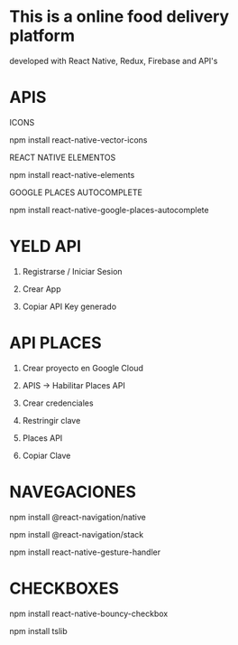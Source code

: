 # This is a online food delivery platform 
developed with React Native, Redux, Firebase and API's

# APIS

ICONS 

npm install react-native-vector-icons

REACT NATIVE ELEMENTOS

npm install react-native-elements

GOOGLE PLACES AUTOCOMPLETE

npm install react-native-google-places-autocomplete

# YELD API

1. Registrarse / Iniciar Sesion

2. Crear App

3. Copiar API Key generado


# API PLACES

1. Crear proyecto en Google Cloud

2. APIS -> Habilitar Places API

3. Crear credenciales

4. Restringir clave

5. Places API

6. Copiar Clave

# NAVEGACIONES

npm install @react-navigation/native

npm install @react-navigation/stack

npm install react-native-gesture-handler

# CHECKBOXES

npm install react-native-bouncy-checkbox

npm install tslib